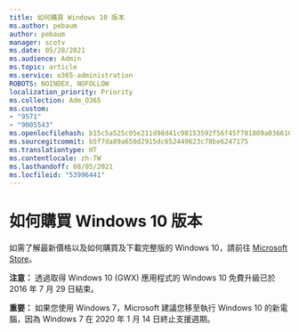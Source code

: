 ```yaml
---
title: 如何購買 Windows 10 版本
ms.author: pebaum
author: pebaum
manager: scotv
ms.date: 05/28/2021
ms.audience: Admin
ms.topic: article
ms.service: o365-administration
ROBOTS: NOINDEX, NOFOLLOW
localization_priority: Priority
ms.collection: Adm_O365
ms.custom:
- "9571"
- "9005543"
ms.openlocfilehash: b15c5a525c05e211d98d41c98153592f56f45f701809a036610d56e60cff9daa
ms.sourcegitcommit: b5f7da89a650d2915dc652449623c78be6247175
ms.translationtype: HT
ms.contentlocale: zh-TW
ms.lasthandoff: 08/05/2021
ms.locfileid: "53996441"
---
```

# <a name="how-to-buy-a-copy-of-windows-10"></a>如何購買 Windows 10 版本

如需了解最新價格以及如何購買及下載完整版的 Windows 10，請前往 [Microsoft Store](https://www.microsoft.com/store/b/windows)。

**注意：** 透過取得 Windows 10 (GWX) 應用程式的 Windows 10 免費升級已於 2016 年 7 月 29 日結束。

**重要：** 如果您使用 Windows 7，Microsoft 建議您移至執行 Windows 10 的新電腦，因為 Windows 7 在 2020 年 1 月 14 日終止支援週期。

